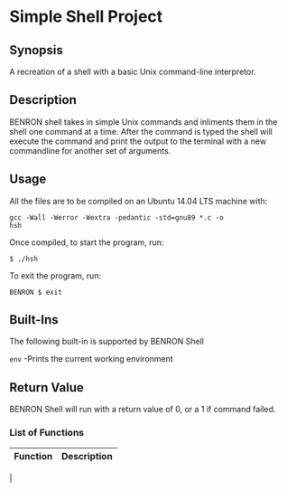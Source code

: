 # Simple Shell Project

## Synopsis
A recreation of a shell with a basic Unix command-line interpretor.

## Description
BENRON shell takes in simple Unix commands and inliments them in the shell one command at a time. After the command is typed the shell will execute the command and print the output to the terminal with a new commandline for another set of arguments.
## Usage
All the files are to be compiled on an Ubuntu 14.04 LTS machine with:

<code>gcc -Wall -Werror -Wextra -pedantic -std=gnu89 *.c -o hsh</code>

Once compiled, to start the program, run:

<code>$ ./hsh</code>

To exit the program, run:

<code>BENRON $ exit</code>

## Built-Ins

The following built-in is supported by BENRON Shell

<code>env</code> -Prints the current working environment

## Return Value

BENRON Shell will run with a return value of 0, or a 1 if command failed.

### List of Functions

| Function | Description |
| ---      | ---         |
| 
